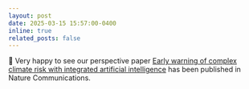 ```yaml
---
layout: post
date: 2025-03-15 15:57:00-0400
inline: true
related_posts: false
---
```


:bridge_at_night: Very happy to see our perspective paper [Early warning of complex climate risk with integrated artificial intelligence](https://www.nature.com/articles/s41467-025-57640-w) has been published in Nature Communications.
